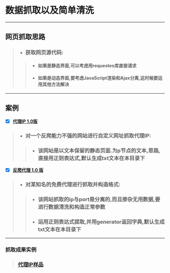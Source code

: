 # 数据抓取以及简单清洗

--------------

## 网页抓取思路

>* ### **获取网页源代码**:
>>* #### 如果是静态界面,可以考虑用requestes库直接请求
>>* #### 如果是动态界面,要考虑JavaScript渲染和Ajax分离,这时候要运用其他方法解决 

----
## 案例

- [x] **[代理IP 1.0版](https://github.com/hfg123/Spider_crawler/blob/master/Html_parse/Get_proxies.py)**

>* ###  **对一个反爬能力不强的网站进行自定义网址抓取代理IP**:
>>* ### 该网站是以文本保留的静态页面.为p节点的文本,思路,直接用正则表达式,默认生成txt文本在本目录下



- [x] **[反爬代理 1.0 版](https://github.com/hfg123/Spider_crawler/blob/master/Html_parse/%E8%A5%BF%E5%88%BAip.py)**

>* ### **对某知名的免费代理进行抓取并构造格式**:
>>* ### 该网站抓取的ip与port是分离的,而且掺杂无用数据,要进行数据清洗和构造正常参数
>>* ### 运用正则表达式提取,并用generator返回字典,默认生成txt文本在本目录下


-----

### 抓取成果实例

> ### [代理IP样品](https://github.com/hfg123/Spider_crawler/blob/master/Html_parse/ip_%E8%A5%BF%E5%88%BA.txt)
